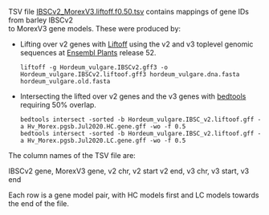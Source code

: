 
TSV file [IBSCv2_MorexV3.liftoff.f0.50.tsv](./IBSCv2_MorexV3.liftoff.f0.50.tsv) contains mappings of gene IDs from barley IBSCv2  
to MorexV3 gene models. These were produced by:
+ Lifting over v2 genes with [Liftoff](https://github.com/agshumate/Liftoff) using the 
v2 and v3 toplevel genomic sequences at [Ensembl Plants](https://plants.ensembl.org/index.html) release 52. 

      liftoff -g Hordeum_vulgare.IBSCv2.gff3 -o Hordeum_vulgare.IBSCv2.liftoof.gff3 hordeum_vulgare.dna.fasta hordeum_vulgare.old.fasta

+ Intersecting the lifted over v2 genes and the v3 genes with [bedtools](https://bedtools.readthedocs.io) requiring 50% overlap.

      bedtools intersect -sorted -b Hordeum_vulgare.IBSC_v2.liftoof.gff -a Hv_Morex.pgsb.Jul2020.HC.gene.gff -wo -f 0.5
      bedtools intersect -sorted -b Hordeum_vulgare.IBSC_v2.liftoof.gff -a Hv_Morex.pgsb.Jul2020.LC.gene.gff -wo -f 0.5

The column names of the TSV file are:

IBSCv2 gene, MorexV3 gene, v2 chr, v2 start v2 end, v3 chr, v3 start, v3 end

Each row is a gene model pair, with HC models first and LC models towards the end of the file.

